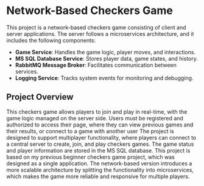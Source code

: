 # Network-Based Checkers Game

This project is a network-based checkers game consisting of client and server applications. The server follows a microservices architecture, and it includes the following components:
- **Game Service**: Handles the game logic, player moves, and interactions.
- **MS SQL Database Service**: Stores player data, game states, and history.
- **RabbitMQ Message Broker**: Facilitates communication between services.
- **Logging Service**: Tracks system events for monitoring and debugging.

## Project Overview

This checkers game allows players to join and play in real-time, with the game logic managed on the server side. Users must be registered and authorized to access their page, where they can view previous games and their results, or connect to a game with another user
The project is designed to support multiplayer functionality, where players can connect to a central server to create, join, and play checkers games. The game status and player information are stored in the MS SQL database.
This project is based on my previous beginner checkers game project, which was designed as a single application. The network-based version introduces a more scalable architecture by splitting the functionality into microservices, which makes the game more reliable and responsive for multiple players.
